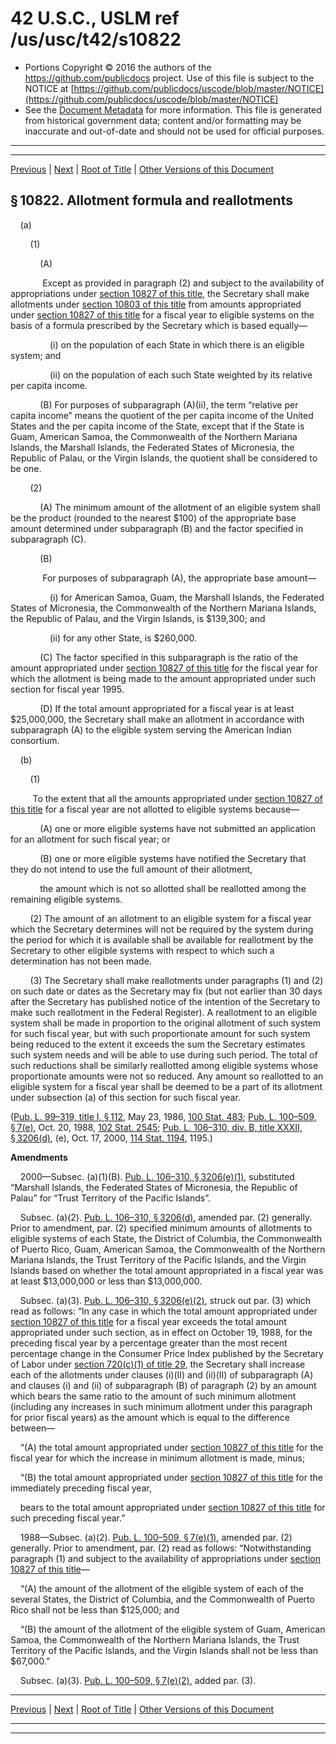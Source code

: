 ---
---

# 42 U.S.C., USLM ref /us/usc/t42/s10822

* Portions Copyright © 2016 the authors of the https://github.com/publicdocs project.
  Use of this file is subject to the NOTICE at [https://github.com/publicdocs/uscode/blob/master/NOTICE](https://github.com/publicdocs/uscode/blob/master/NOTICE)
* See the [Document Metadata](././../../../../../..//README.md) for more information.
  This file is generated from historical government data; content and/or formatting may be inaccurate and out-of-date and should not be used for official purposes.

----------
----------

[Previous](./../../../../../..//us/usc/t42/ch114/schI/ptB/m__us_usc_t42_s10821.md) | [Next](./../../../../../..//us/usc/t42/ch114/schI/ptB/m__us_usc_t42_s10823.md) | [Root of Title](./../../../../../../) | [Other Versions of this Document](https://publicdocs.github.io/go/links?ns=uslm&ref=%2Fus%2Fusc%2Ft42%2Fs10822)

## § 10822. Allotment formula and reallotments

    (a)

        (1)

            (A)

             Except as provided in paragraph (2) and subject to the availability of appropriations under [section 10827 of this title][/us/usc/t42/s10827], the Secretary shall make allotments under [section 10803 of this title][/us/usc/t42/s10803] from amounts appropriated under [section 10827 of this title][/us/usc/t42/s10827] for a fiscal year to eligible systems on the basis of a formula prescribed by the Secretary which is based equally—

                (i) on the population of each State in which there is an eligible system; and

                (ii) on the population of each such State weighted by its relative per capita income.

            (B) For purposes of subparagraph (A)(ii), the term “relative per capita income” means the quotient of the per capita income of the United States and the per capita income of the State, except that if the State is Guam, American Samoa, the Commonwealth of the Northern Mariana Islands, the Marshall Islands, the Federated States of Micronesia, the Republic of Palau, or the Virgin Islands, the quotient shall be considered to be one.

        (2)

            (A) The minimum amount of the allotment of an eligible system shall be the product (rounded to the nearest $100) of the appropriate base amount determined under subparagraph (B) and the factor specified in subparagraph (C).

            (B)

             For purposes of subparagraph (A), the appropriate base amount—

                (i) for American Samoa, Guam, the Marshall Islands, the Federated States of Micronesia, the Commonwealth of the Northern Mariana Islands, the Republic of Palau, and the Virgin Islands, is $139,300; and

                (ii) for any other State, is $260,000.

            (C) The factor specified in this subparagraph is the ratio of the amount appropriated under [section 10827 of this title][/us/usc/t42/s10827] for the fiscal year for which the allotment is being made to the amount appropriated under such section for fiscal year 1995.

            (D) If the total amount appropriated for a fiscal year is at least $25,000,000, the Secretary shall make an allotment in accordance with subparagraph (A) to the eligible system serving the American Indian consortium.

    (b)

        (1)

         To the extent that all the amounts appropriated under [section 10827 of this title][/us/usc/t42/s10827] for a fiscal year are not allotted to eligible systems because—

            (A) one or more eligible systems have not submitted an application for an allotment for such fiscal year; or

            (B) one or more eligible systems have notified the Secretary that they do not intend to use the full amount of their allotment,

            the amount which is not so allotted shall be reallotted among the remaining eligible systems.

        (2) The amount of an allotment to an eligible system for a fiscal year which the Secretary determines will not be required by the system during the period for which it is available shall be available for reallotment by the Secretary to other eligible systems with respect to which such a determination has not been made.

        (3) The Secretary shall make reallotments under paragraphs (1) and (2) on such date or dates as the Secretary may fix (but not earlier than 30 days after the Secretary has published notice of the intention of the Secretary to make such reallotment in the Federal Register). A reallotment to an eligible system shall be made in proportion to the original allotment of such system for such fiscal year, but with such proportionate amount for such system being reduced to the extent it exceeds the sum the Secretary estimates such system needs and will be able to use during such period. The total of such reductions shall be similarly reallotted among eligible systems whose proportionate amounts were not so reduced. Any amount so reallotted to an eligible system for a fiscal year shall be deemed to be a part of its allotment under subsection (a) of this section for such fiscal year.

([Pub. L. 99–319, title I, § 112][/us/pl/99/319/s112], May 23, 1986, [100 Stat. 483][/us/stat/100/483]; [Pub. L. 100–509, § 7(e)][/us/pl/100/509/s7/e], Oct. 20, 1988, [102 Stat. 2545][/us/stat/102/2545]; [Pub. L. 106–310, div. B, title XXXII, § 3206(d)][/us/pl/106/310/s3206/d], (e), Oct. 17, 2000, [114 Stat. 1194][/us/stat/114/1194], 1195.)

 __Amendments__ 

    2000—Subsec. (a)(1)(B). [Pub. L. 106–310, § 3206(e)(1)][/us/pl/106/310/s3206/e/1], substituted “Marshall Islands, the Federated States of Micronesia, the Republic of Palau” for “Trust Territory of the Pacific Islands”.

    Subsec. (a)(2). [Pub. L. 106–310, § 3206(d)][/us/pl/106/310/s3206/d], amended par. (2) generally. Prior to amendment, par. (2) specified minimum amounts of allotments to eligible systems of each State, the District of Columbia, the Commonwealth of Puerto Rico, Guam, American Samoa, the Commonwealth of the Northern Mariana Islands, the Trust Territory of the Pacific Islands, and the Virgin Islands based on whether the total amount appropriated in a fiscal year was at least $13,000,000 or less than $13,000,000.

    Subsec. (a)(3). [Pub. L. 106–310, § 3206(e)(2)][/us/pl/106/310/s3206/e/2], struck out par. (3) which read as follows: “In any case in which the total amount appropriated under [section 10827 of this title][/us/usc/t42/s10827] for a fiscal year exceeds the total amount appropriated under such section, as in effect on October 19, 1988, for the preceding fiscal year by a percentage greater than the most recent percentage change in the Consumer Price Index published by the Secretary of Labor under [section 720(c)(1) of title 29][/us/usc/t29/s720/c/1], the Secretary shall increase each of the allotments under clauses (i)(II) and (ii)(II) of subparagraph (A) and clauses (i) and (ii) of subparagraph (B) of paragraph (2) by an amount which bears the same ratio to the amount of such minimum allotment (including any increases in such minimum allotment under this paragraph for prior fiscal years) as the amount which is equal to the difference between—

    “(A) the total amount appropriated under [section 10827 of this title][/us/usc/t42/s10827] for the fiscal year for which the increase in minimum allotment is made, minus;

    “(B) the total amount appropriated under [section 10827 of this title][/us/usc/t42/s10827] for the immediately preceding fiscal year,

    bears to the total amount appropriated under [section 10827 of this title][/us/usc/t42/s10827] for such preceding fiscal year.”

    1988—Subsec. (a)(2). [Pub. L. 100–509, § 7(e)(1)][/us/pl/100/509/s7/e/1], amended par. (2) generally. Prior to amendment, par. (2) read as follows: “Notwithstanding paragraph (1) and subject to the availability of appropriations under [section 10827 of this title][/us/usc/t42/s10827]—

    “(A) the amount of the allotment of the eligible system of each of the several States, the District of Columbia, and the Commonwealth of Puerto Rico shall not be less than $125,000; and

    “(B) the amount of the allotment of the eligible system of Guam, American Samoa, the Commonwealth of the Northern Mariana Islands, the Trust Territory of the Pacific Islands, and the Virgin Islands shall not be less than $67,000.”

    Subsec. (a)(3). [Pub. L. 100–509, § 7(e)(2)][/us/pl/100/509/s7/e/2], added par. (3).

----------

[Previous](./../../../../../..//us/usc/t42/ch114/schI/ptB/m__us_usc_t42_s10821.md) | [Next](./../../../../../..//us/usc/t42/ch114/schI/ptB/m__us_usc_t42_s10823.md) | [Root of Title](./../../../../../../) | [Other Versions of this Document](https://publicdocs.github.io/go/links?ns=uslm&ref=%2Fus%2Fusc%2Ft42%2Fs10822)

----------
----------

[/us/usc/t42/s10827]: https://publicdocs.github.io/go/links?ns=uslm&ref=%2Fus%2Fusc%2Ft42%2Fs10827
[/us/usc/t42/s10803]: https://publicdocs.github.io/go/links?ns=uslm&ref=%2Fus%2Fusc%2Ft42%2Fs10803
[/us/usc/t42/s10827]: https://publicdocs.github.io/go/links?ns=uslm&ref=%2Fus%2Fusc%2Ft42%2Fs10827
[/us/usc/t42/s10827]: https://publicdocs.github.io/go/links?ns=uslm&ref=%2Fus%2Fusc%2Ft42%2Fs10827
[/us/usc/t42/s10827]: https://publicdocs.github.io/go/links?ns=uslm&ref=%2Fus%2Fusc%2Ft42%2Fs10827
[/us/pl/99/319/s112]: https://publicdocs.github.io/go/links?ns=uslm&ref=%2Fus%2Fpl%2F99%2F319%2Fs112
[/us/stat/100/483]: https://publicdocs.github.io/go/links?ns=uslm&ref=%2Fus%2Fstat%2F100%2F483
[/us/pl/100/509/s7/e]: https://publicdocs.github.io/go/links?ns=uslm&ref=%2Fus%2Fpl%2F100%2F509%2Fs7%2Fe
[/us/stat/102/2545]: https://publicdocs.github.io/go/links?ns=uslm&ref=%2Fus%2Fstat%2F102%2F2545
[/us/pl/106/310/s3206/d]: https://publicdocs.github.io/go/links?ns=uslm&ref=%2Fus%2Fpl%2F106%2F310%2Fs3206%2Fd
[/us/stat/114/1194]: https://publicdocs.github.io/go/links?ns=uslm&ref=%2Fus%2Fstat%2F114%2F1194
[/us/pl/106/310/s3206/e/1]: https://publicdocs.github.io/go/links?ns=uslm&ref=%2Fus%2Fpl%2F106%2F310%2Fs3206%2Fe%2F1
[/us/pl/106/310/s3206/d]: https://publicdocs.github.io/go/links?ns=uslm&ref=%2Fus%2Fpl%2F106%2F310%2Fs3206%2Fd
[/us/pl/106/310/s3206/e/2]: https://publicdocs.github.io/go/links?ns=uslm&ref=%2Fus%2Fpl%2F106%2F310%2Fs3206%2Fe%2F2
[/us/usc/t42/s10827]: https://publicdocs.github.io/go/links?ns=uslm&ref=%2Fus%2Fusc%2Ft42%2Fs10827
[/us/usc/t29/s720/c/1]: https://publicdocs.github.io/go/links?ns=uslm&ref=%2Fus%2Fusc%2Ft29%2Fs720%2Fc%2F1
[/us/usc/t42/s10827]: https://publicdocs.github.io/go/links?ns=uslm&ref=%2Fus%2Fusc%2Ft42%2Fs10827
[/us/usc/t42/s10827]: https://publicdocs.github.io/go/links?ns=uslm&ref=%2Fus%2Fusc%2Ft42%2Fs10827
[/us/usc/t42/s10827]: https://publicdocs.github.io/go/links?ns=uslm&ref=%2Fus%2Fusc%2Ft42%2Fs10827
[/us/pl/100/509/s7/e/1]: https://publicdocs.github.io/go/links?ns=uslm&ref=%2Fus%2Fpl%2F100%2F509%2Fs7%2Fe%2F1
[/us/usc/t42/s10827]: https://publicdocs.github.io/go/links?ns=uslm&ref=%2Fus%2Fusc%2Ft42%2Fs10827
[/us/pl/100/509/s7/e/2]: https://publicdocs.github.io/go/links?ns=uslm&ref=%2Fus%2Fpl%2F100%2F509%2Fs7%2Fe%2F2



